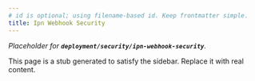 ```yaml
---
# id is optional; using filename-based id. Keep frontmatter simple.
title: Ipn Webhook Security
---
```


_Placeholder for **`deployment/security/ipn-webhook-security`**._

This page is a stub generated to satisfy the sidebar.
Replace it with real content.
